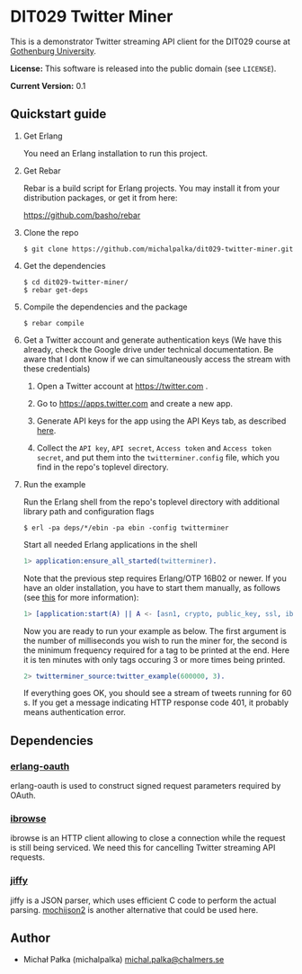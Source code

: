 # DIT029 Twitter Miner

This is a demonstrator Twitter streaming API client for the DIT029 course at [Gothenburg University](http://www.gu.se).

**License:** This software is released into the public domain (see `LICENSE`).

**Current Version:** 0.1

## Quickstart guide

1.  Get Erlang

    You need an Erlang installation to run this project.

1.  Get Rebar

    Rebar is a build script for Erlang projects. You may install it from your distribution packages, or get it from here:

    https://github.com/basho/rebar

1.  Clone the repo

        $ git clone https://github.com/michalpalka/dit029-twitter-miner.git

1.  Get the dependencies

        $ cd dit029-twitter-miner/
        $ rebar get-deps

1.  Compile the dependencies and the package

        $ rebar compile

1.  Get a Twitter account and generate authentication keys
    (We have this already, check the Google drive under technical documentation. Be aware that I dont know if we can simultaneously access the stream with these credentials)

    1.  Open a Twitter account at https://twitter.com .

    1.  Go to https://apps.twitter.com and create a new app.

    1.  Generate API keys for the app using the API Keys tab, as described
        [here](https://dev.twitter.com/oauth/overview/application-owner-access-tokens).

    1.  Collect the `API key`, `API secret`, `Access token` and `Access token secret`,
        and put them into the `twitterminer.config` file, which you find in the repo's
        toplevel directory.

1.  Run the example

    Run the Erlang shell from the repo's toplevel directory with additional library path and configuration flags

        $ erl -pa deps/*/ebin -pa ebin -config twitterminer

    Start all needed Erlang applications in the shell

    ```erlang
    1> application:ensure_all_started(twitterminer).
    ```

    Note that the previous step requires Erlang/OTP 16B02 or newer. If you have an older installation, you have to start them manually, as follows (see [this](http://stackoverflow.com/questions/10502783/erlang-how-to-load-applications-with-their-dependencies) for more information):

    ```erlang
    1> [application:start(A) || A <- [asn1, crypto, public_key, ssl, ibrowse, twitterminer]].
    ```

    Now you are ready to run your example as below. The first argument is the number of milliseconds you wish to run the miner for, the second is the minimum frequency required for a tag to be printed at the end. Here it is ten minutes with only tags occuring 3 or more times being printed.

    ```erlang
    2> twitterminer_source:twitter_example(600000, 3).
    ```

    If everything goes OK, you should see a stream of tweets running for 60 s. If you get a message indicating HTTP response code 401, it probably means authentication error.

## Dependencies

### [erlang-oauth](https://github.com/tim/erlang-oauth/)

erlang-oauth is used to construct signed request parameters required by OAuth.

### [ibrowse](https://github.com/cmullaparthi/ibrowse)

ibrowse is an HTTP client allowing to close a connection while the request is still being serviced. We need this for cancelling Twitter streaming API requests.

### [jiffy](https://github.com/davisp/jiffy)

jiffy is a JSON parser, which uses efficient C code to perform the actual parsing. [mochijson2](https://github.com/bjnortier/mochijson2) is another alternative that could be used here.

## Author

* Michał Pałka (michalpalka) <michal.palka@chalmers.se>

